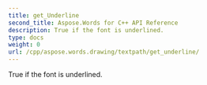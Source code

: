 ```yaml
---
title: get_Underline
second_title: Aspose.Words for C++ API Reference
description: True if the font is underlined. 
type: docs
weight: 0
url: /cpp/aspose.words.drawing/textpath/get_underline/
---
```


True if the font is underlined. 

